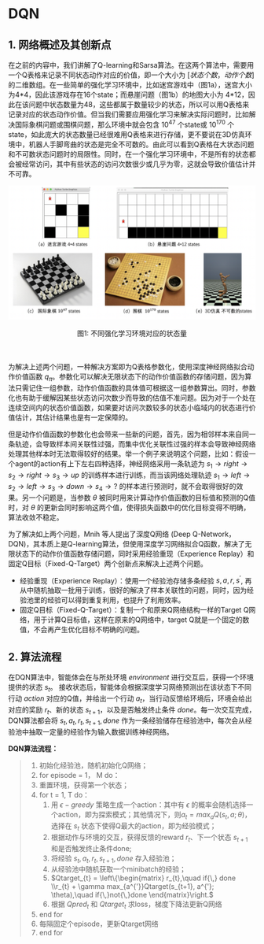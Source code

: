 # DQN

## 1. 网络概述及其创新点

在之前的内容中，我们讲解了Q-learning和Sarsa算法。在这两个算法中，需要用一个Q表格来记录不同状态动作对应的价值，即一个大小为 $[状态个数，动作个数]$ 的二维数组。在一些简单的强化学习环境中，比如迷宫游戏中（图1a），迷宫大小为4*4，因此该游戏存在16个state；而悬崖问题（图1b）的地图大小为 4\*12，因此在该问题中状态数量为48，这些都属于数量较少的状态，所以可以用Q表格来记录对应的状态动作价值。但当我们需要应用强化学习来解决实际问题时，比如解决国际象棋问题或围棋问题，那么环境中就会包含 $10^{47}$ 个state或 $10^{170}$ 个state，如此庞大的状态数量已经很难用Q表格来进行存储，更不要说在3D仿真环境中，机器人手脚弯曲的状态是完全不可数的。由此可以看到Q表格在大状态问题和不可数状态问题时的局限性。同时，在一个强化学习环境中，不是所有的状态都会被经常访问，其中有些状态的访问次数很少或几乎为零，这就会导致价值估计并不可靠。

![different_states](../../images/reinforcement_learning/different_states.png)

<center>图1: 不同强化学习环境对应的状态量</center><br></br>


为解决上述两个问题，一种解决方案即为Q表格参数化，使用深度神经网络拟合动作价值函数 $q_\pi$。参数化可以解决无限状态下的动作价值函数的存储问题，因为算法只需记住一组参数，动作价值函数的具体值可根据这一组参数算出。同时，参数化也有助于缓解因某些状态访问次数少而导致的估值不准问题。因为对于一个处在连续空间内的状态价值函数，如果要对访问次数较多的状态小临域内的状态进行价值估计，其估计结果也是有一定保障的。

但是动作价值函数的参数化也会带来一些新的问题，首先，因为相邻样本来自同一条轨迹，会导致样本间关联性过强，而集中优化关联性过强的样本会导致神经网络处理其他样本时无法取得较好的结果。举一个例子来说明这个问题，比如：假设一个agent的action有上下左右四种选择，神经网络采用一条轨迹为 $s_1 \rightarrow right \rightarrow s_2 \rightarrow right \rightarrow s_3 \rightarrow up$ 的训练样本进行训练，而当该网络处理轨迹 $s_1 \rightarrow left \rightarrow s_2 \rightarrow left \rightarrow s_3 \rightarrow down \rightarrow s_4 \rightarrow ?$ 的样本进行预测时，就不会取得很好的效果。另一个问题是，当参数 $\theta$ 被同时用来计算动作价值函数的目标值和预测的Q值时，对 $\theta$ 的更新会同时影响这两个值，使得损失函数中的优化目标变得不明确，算法收敛不稳定。

为了解决如上两个问题，Mnih 等人提出了深度Q网络 (Deep Q-Network，DQN)，其本质上是Q-learning算法，但使用深度学习网络拟合Q函数，解决了无限状态下的动作价值函数存储问题，同时采用经验重现（Experience Replay）和固定Q目标（Fixed-Q-Target）两个创新点来解决上述两个问题。
* 经验重现（Experience Replay）：使用一个经验池存储多条经验 $s, a, r, s^{'}$, 再从中随机抽取一批用于训练，很好的解决了样本关联性的问题，同时，因为经验池里的经验可以得到重复利用，也提升了利用效率。
* 固定Q目标（Fixed-Q-Target）：复制一个和原来Q网络结构一样的Target Q网络，用于计算Q目标值，这样在原来的Q网络中，target Q就是一个固定的数值，不会再产生优化目标不明确的问题。

## 2. 算法流程

在DQN算法中，智能体会在与所处环境 $environment$ 进行交互后，获得一个环境提供的状态 $s_{t}$。 接收状态后，智能体会根据深度学习网络预测出在该状态下不同行动 $action$ 对应的Q值，并给出一个行动 $a_{t}$，当行动反馈给环境后，环境会给出对应的奖励 $r_{t}$、新的状态 $s_{t+1}$，以及是否触发终止条件 $done$。每一次交互完成，DQN算法都会将 $s_{t}, a_{t}, r_{t}, s_{t+1}, done$ 作为一条经验储存在经验池中，每次会从经验池中抽取一定量的经验作为输入数据训练神经网络。

**DQN算法流程：**

>1. 初始化经验池，随机初始化Q网络；
>2. for episode = 1， M do：
>   1. 重置环境，获得第一个状态；
>    2. for t = 1, T do：
>         1. 用 $\epsilon-greedy$ 策略生成一个action：其中有 $\epsilon$ 的概率会随机选择一个action，即为探索模式；其他情况下，则$a_{t} = max_{a}Q(s_{t}, a;\theta)$，选择在 $s_t$ 状态下使得Q最大的action，即为经验模式；
>       2. 根据动作与环境的交互，获得反馈的reward $r_{t}$、下一个状态 $s_{t+1}$ 和是否触发终止条件done;
>       3. 将经验 $s_{t}, a_{t}, r_{t}, s_{t+1}, done$ 存入经验池；
>       4. 从经验池中随机获取一个minibatch的经验；
>         5. $Qtarget_{t} = \left\{\begin{matrix} r_{t},\quad if{\,} done \\r_{t} + \gamma max_{a^{'}}Qtarget(s_{t+1}, a^{'}; \theta),\quad if{\,}not{\,}done \end{matrix}\right.$
>       6. 根据 $Qpred_{t}$ 和 $Qtarget_{t}$ 求loss，梯度下降法更新Q网络
>    3. end for
>    4. 每隔固定个episode，更新Qtarget网络
>3. end for

